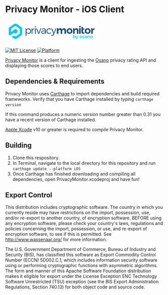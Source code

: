 # Privacy Monitor - iOS Client

[![Privacy Monitor by Osano][logo]][privacymonitor]

[![MIT License][li]][ll]
[![Platform][pi]][pl]

[Privacy Monitor][privacymonitor] is a client for ingesting the [Osano][osano] privacy rating API and displaying those scores to end users.

## Dependencies & Requirements

Privacy Monitor uses [Carthage] to import dependencies and build required frameworks. Verify that you have Carthage installed by typing ```carthage version```

If this command produces a numeric version number greater than 0.31 you have a recent version of Carthage installed.

[Apple Xcode][xl] v10 or greater is required to compile Privacy Monitor.

## Building

1. Clone this respository.
2. In Terminal, navigate to the local directory for this repository and run `carthage update --platform iOS`
3. 	Once Carthage has finished downloading and compiling all dependencies, open PrivacyMonitor.xcodeproj and have fun!

## Export Control

This distribution includes cryptographic software. The country in which you
currently reside may have restrictions on the import, possession, use, and/or
re-export to another country, of encryption software. BEFORE using any
encryption software, please check your country's laws, regulations and
policies concerning the import, possession, or use, and re-export of encryption
software, to see if this is permitted. See <http://www.wassenaar.org/> for more
information.

The U.S. Government Department of Commerce, Bureau of Industry and Security
(BIS), has classified this software as Export Commodity Control Number (ECCN)
5D002.C.1, which includes information security software using or performing
cryptographic functions with asymmetric algorithms. The form and manner of this
Apache Software Foundation distribution makes it eligible for export under the
License Exception ENC Technology Software Unrestricted (TSU) exception (see the
BIS Export Administration Regulations, Section 740.13) for both object code and
source code.

[privacymonitor]: https://www.privacymonitor.com
[logo]: Contrib/logo.png
[Carthage]: https://github.com/Carthage/Carthage
[osano]: https://www.osano.com
[li]: https://img.shields.io/badge/license-MIT-brightgreen.svg
[ll]: LICENSE
[pi]: https://img.shields.io/badge/platform-ios-lightgrey.svg
[pl]: http://developer.apple.com
[xl]: https://developer.apple.com/xcode/
